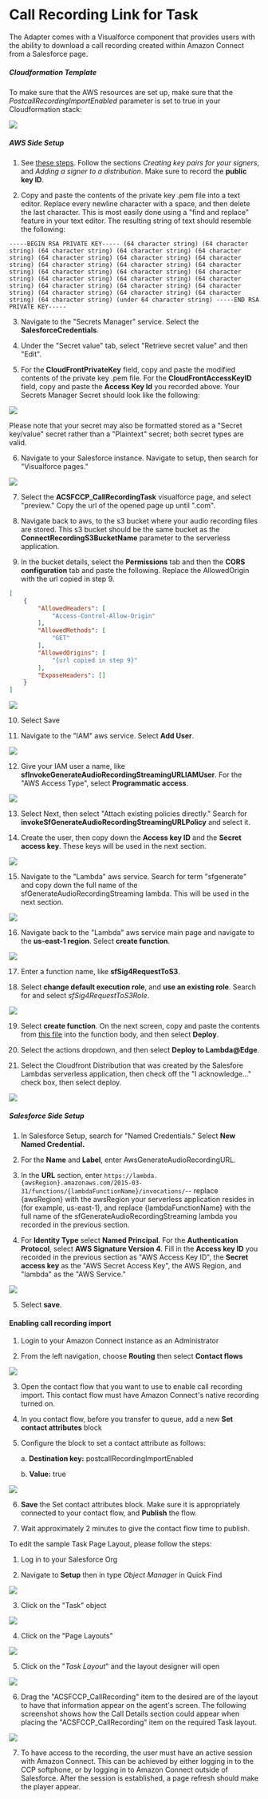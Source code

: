 <h1 class="toc">Call Recording Link for Task</h1>

The Adapter comes with a Visualforce component that provides users with
the ability to download a call recording created within Amazon Connect
from a Salesforce page.

##### Cloudformation Template

To make sure that the AWS resources are set up, make sure that the
*PostcallRecordingImportEnabled* parameter is set to true in your
Cloudformation stack:

<img src="../media/audiostreaming0.png" />

##### AWS Side Setup

1. See [these steps](https://docs.aws.amazon.com/AmazonCloudFront/latest/DeveloperGuide/private-content-trusted-signers.html). Follow the sections *Creating key pairs for your signers*, and *Adding a signer to a distribution*.
Make sure to record the **public key ID**.

2. Copy and paste the contents of the private key .pem file into a text editor. Replace every newline character with a space, and then delete the last character. This is most easily done using a "find and replace" feature in your text editor.
The resulting string of text should resemble the following:

```
-----BEGIN RSA PRIVATE KEY----- (64 character string) (64 character string) (64 character string) (64 character string) (64 character string) (64 character string) (64 character string) (64 character string) (64 character string) (64 character string) (64 character string) (64 character string) (64 character string) (64 character string) (64 character string) (64 character string) (64 character string) (64 character string) (64 character string) (64 character string) (64 character string) (64 character string) (64 character string) (64 character string) (under 64 character string) -----END RSA PRIVATE KEY-----
```

3. Navigate to the "Secrets Manager" service. Select the **SalesforceCredentials**. 

4. Under the "Secret value" tab, select "Retrieve secret value" and then "Edit".

5. For the **CloudFrontPrivateKey** field, copy and paste the modified contents of the private key .pem file. For the **CloudFrontAccessKeyID** field, copy and paste the **Access Key Id** you recorded above. Your Secrets Manager Secret should look like the following:

<img src="../media/audiostreaming1.png" />

Please note that your secret may also be formatted stored as a "Secret key/value" secret rather than a "Plaintext" secret; both secret types are valid.

6. Navigate to your Salesforce instance. Navigate to setup, then search for "Visualforce pages."

<img src="../media/audiostreaming2.png" />

7. Select the **ACSFCCP_CallRecordingTask** visualforce page, and select "preview." Copy the url of the opened page up until ".com".

8. Navigate back to aws, to the s3 bucket where your audio recording files are stored. This s3 bucket should be the same bucket as the **ConnectRecordingS3BucketName** parameter to the serverless application.

9. In the bucket details, select the **Permissions** tab and then the **CORS configuration** tab and paste the following. Replace the AllowedOrigin with the url copied in step 9.

```json
[
    {
        "AllowedHeaders": [
            "Access-Control-Allow-Origin"
        ],
        "AllowedMethods": [
            "GET"
        ],
        "AllowedOrigins": [
            "{url copied in step 9}"
        ],
        "ExposeHeaders": []
    }
]
```

<img src="../media/audiostreaming3.png" />

10. Select Save

11. Navigate to the "IAM" aws service. Select **Add User**.

<img src="../media/audiostreaming4.png" />

12. Give your IAM user a name, like **sfInvokeGenerateAudioRecordingStreamingURLIAMUser**. For the "AWS Access Type", select **Programmatic access**.

<img src="../media/audiostreaming5.png" />

13. Select Next, then select "Attach existing policies directly." Search for **invokeSfGenerateAudioRecordingStreamingURLPolicy** and select it.

14. Create the user, then copy down the **Access key ID** and the **Secret access key**. These keys will be used in the next section.

<img src="../media/audiostreaming6.png" />

15. Navigate to the "Lambda" aws service. Search for term "sfgenerate" and copy down the full name of the sfGenerateAudioRecordingStreaming lambda. This will be used in the next section.

<img src="../media/audiostreaming7.png" />

16. Navigate back to the "Lambda" aws service main page and navigate to the **us-east-1 region**. Select **create function**.

<img src="../media/audiostreaming8.png" />

17. Enter a function name, like **sfSig4RequestToS3**. 

18. Select **change default execution role**, and **use an existing role**. Search for and select *sfSig4RequestToS3Role*.

<img src="../media/audiostreaming9.png" />

19. Select **create function**. On the next screen, copy and paste the contents from [this file](/lightning/04%20Configuring%20and%20Using%20AWS%20Serverless%20Application%20Repository%20for%20Salesforce%20Features/sfSig4RequestToS3.js) into the function body, and then select **Deploy**.

20. Select the actions dropdown, and then select **Deploy to Lambda@Edge**.

21. Select the Cloudfront Distribution that was created by the Salesfore Lambdas serverless application, then check off the "I acknowledge..." check box, then select deploy.

<img src="../media/audiostreaming10.png" />

##### Salesforce Side Setup

1. In Salesforce Setup, search for "Named Credentials." Select **New Named Credential.**

2. For the **Name** and **Label**, enter AwsGenerateAudioRecordingURL.

3. In the **URL** section, enter `https://lambda.{awsRegion}.amazonaws.com/2015-03-31/functions/{lambdaFunctionName}/invocations/`-- replace {awsRegion} with the awsRegion your serverless application resides in (for example, us-east-1), and replace {lambdaFunctionName} with the full name of the sfGenerateAudioRecordingStreaming lambda you recorded in the previous section.

4. For **Identity Type** select **Named Principal**. For the **Authentication Protocol**, select **AWS Signature Version 4**. Fill in the **Access key ID** you recorded in the previous section as "AWS Access Key ID", the **Secret access key** as the "AWS Secret Access Key", the AWS Region, and "lambda" as the "AWS Service."

<img src="../media/audiostreaming11.png" />

5. Select **save**.

<h4 class="toc">Enabling call recording import</h4>

1.  Login to your Amazon Connect instance as an Administrator

2.  From the left navigation, choose **Routing** then select **Contact
    flows**

<img src="../media/audiostreaming12.png" />

3.  Open the contact flow that you want to use to enable call recording
    import. This contact flow must have Amazon Connect's native
    recording turned on.

4.  In you contact flow, before you transfer to queue, add a new **Set
    contact attributes** block

5.  Configure the block to set a contact attribute as follows:

    a.  **Destination key:** postcallRecordingImportEnabled

    b.  **Value:** true

<img src="../media/audiostreaming13.png" />

6.  **Save** the Set contact attributes block. Make sure it is
    appropriately connected to your contact flow, and **Publish** the
    flow.

7.  Wait approximately 2 minutes to give the contact flow time to
    publish.

To edit the sample Task Page Layout, please follow the steps:

1.  Log in to your Salesforce Org

2.  Navigate to **Setup** then in type *Object Manager* in Quick Find

<img src="../media/audiostreaming14.png" />

3.  Click on the "Task" object

<img src="../media/audiostreaming15.png" />

4.  Click on the "Page Layouts"

<img src="../media/audiostreaming16.png" />

5.  Click on the "*Task Layout*" and the layout designer will open

<img src="../media/audiostreaming17.png" />

6.  Drag the "ACSFCCP_CallRecording" item to the desired are of the layout to have that information appear on the agent's screen. The following screenshot shows how the Call Details section could appear when placing the "ACSFCCP_CallRecording" item on the required Task layout.

<img src="../media/audiostreaming18.png" />

7.  To have access to the recording, the user must have an active session with Amazon Connect. This can be achieved by either logging in to the CCP softphone, or by logging in to Amazon Connect outside of Salesforce. After the session is established, a page refresh should make the player appear.

